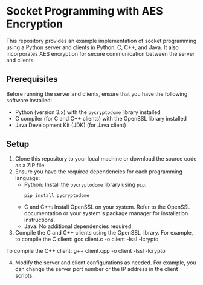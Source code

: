# Socket Programming with AES Encryption

This repository provides an example implementation of socket programming using a Python server and clients in Python, C, C++, and Java. It also incorporates AES encryption for secure communication between the server and clients.

## Prerequisites

Before running the server and clients, ensure that you have the following software installed:

- Python (version 3.x) with the `pycryptodome` library installed
- C compiler (for C and C++ clients) with the OpenSSL library installed
- Java Development Kit (JDK) (for Java client)

## Setup

1. Clone this repository to your local machine or download the source code as a ZIP file.
2. Ensure you have the required dependencies for each programming language:
   - Python: Install the `pycryptodome` library using `pip`:
     ```
     pip install pycryptodome
     ```
   - C and C++: Install OpenSSL on your system. Refer to the OpenSSL documentation or your system's package manager for installation instructions.
   - Java: No additional dependencies required.
3. Compile the C and C++ clients using the OpenSSL library. For example, to compile the C client:
gcc client.c -o client -lssl -lcrypto

To compile the C++ client:
g++ client.cpp -o client -lssl -lcrypto

4. Modify the server and client configurations as needed. For example, you can change the server port number or the IP address in the client scripts.
